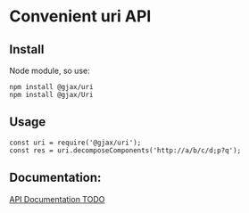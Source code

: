 # Convenient uri API


## Install
Node module, so use:

```
npm install @gjax/uri  
npm install @gjax/Uri  
```

## Usage

```
const uri = require('@gjax/uri');  
const res = uri.decomposeComponents('http://a/b/c/d;p?q');  
```

## Documentation:
[API Documentation TODO](/doc/api/index.html)